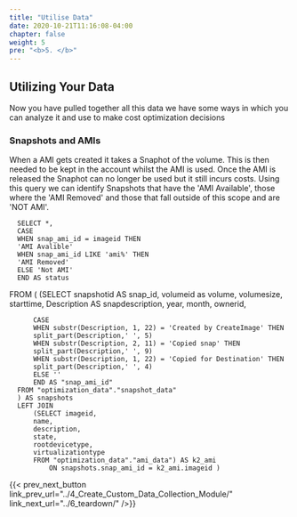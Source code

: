 ```yaml
---
title: "Utilise Data"
date: 2020-10-21T11:16:08-04:00
chapter: false
weight: 5
pre: "<b>5. </b>"
---
```


## Utilizing Your Data 
Now you have pulled together all this data we have some ways in which you can analyze it and use to make cost optimization decisions 

### Snapshots and AMIs
When a AMI gets created it takes a Snaphot of the volume. This is then needed to be kept in the account whilst the AMI is used. Once the AMI is released the Snaphot can no longer be used but it still incurs costs. Using this query we can identify Snapshots that have the 'AMI Available', those where the 'AMI Removed' and those that fall outside of this scope and are 'NOT AMI'.

      SELECT *,
      CASE
      WHEN snap_ami_id = imageid THEN
      'AMI Avalible'
      WHEN snap_ami_id LIKE 'ami%' THEN
      'AMI Removed'
      ELSE 'Not AMI'
      END AS status
  FROM ( 
      (SELECT snapshotid AS snap_id,
          volumeid as volume,
          volumesize,
          starttime,
          Description AS snapdescription,
          year,
          month,
          ownerid,
          
          CASE
          WHEN substr(Description, 1, 22) = 'Created by CreateImage' THEN
          split_part(Description,' ', 5)
          WHEN substr(Description, 2, 11) = 'Copied snap' THEN
          split_part(Description,' ', 9)
          WHEN substr(Description, 1, 22) = 'Copied for Destination' THEN
          split_part(Description,' ', 4)
          ELSE ''
          END AS "snap_ami_id"
      FROM "optimization_data"."snapshot_data"
      ) AS snapshots
      LEFT JOIN 
          (SELECT imageid,
          name,
          description,
          state,
          rootdevicetype,
          virtualizationtype
          FROM "optimization_data"."ami_data") AS k2_ami
              ON snapshots.snap_ami_id = k2_ami.imageid )
    



{{< prev_next_button link_prev_url="../4_Create_Custom_Data_Collection_Module/" link_next_url="../6_teardown/" />}}